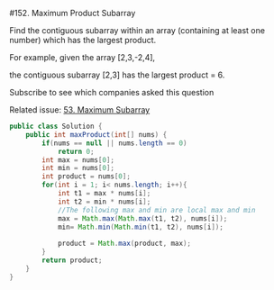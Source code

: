 #152. Maximum Product Subarray  

Find the contiguous subarray within an array (containing at least one number) which has the largest product.

For example, given the array [2,3,-2,4],

the contiguous subarray [2,3] has the largest product = 6.

Subscribe to see which companies asked this question

Related issue: [53. Maximum Subarray](53.md)
```java
public class Solution {
    public int maxProduct(int[] nums) {
        if(nums == null || nums.length == 0)
            return 0;
        int max = nums[0];
        int min = nums[0];
        int product = nums[0];
        for(int i = 1; i< nums.length; i++){
            int t1 = max * nums[i];
            int t2 = min * nums[i];
            //The following max and min are local max and min
            max = Math.max(Math.max(t1, t2), nums[i]);
            min= Math.min(Math.min(t1, t2), nums[i]);
            
            product = Math.max(product, max);
        }
        return product;
    }
}
```
